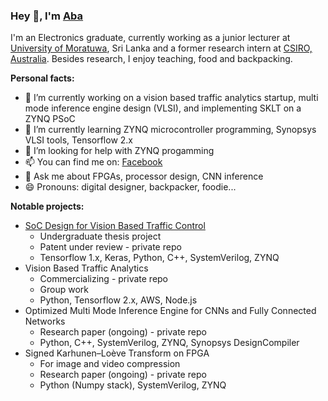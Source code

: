 ### Hey 👋, I'm [Aba](https://www.linkedin.com/in/abarajithan11/)

I'm an Electronics graduate, currently working as a junior lecturer at [University of Moratuwa](https://uom.lk/), Sri Lanka and a former research intern at [CSIRO, Australia](https://www.csiro.au/). Besides research, I enjoy teaching, food and backpacking.

**Personal facts:**

- 🔭 I’m currently working on a vision based traffic analytics startup, multi mode inference engine design (VLSI), and implementing SKLT on a ZYNQ PSoC
- 🌱 I’m currently learning ZYNQ microcontroller programming, Synopsys VLSI tools, Tensorflow 2.x
- 🤔 I’m looking for help with ZYNQ progamming
- 📫 You can find me on: [Facebook](https://www.facebook.com/abarajithan11/)
- 💬 Ask me about FPGAs, processor design, CNN inference
- 😄 Pronouns: digital designer, backpacker, foodie...

**Notable projects:**

- [SoC Design for Vision Based Traffic Control](https://aba-projects.blogspot.com/2019/10/2019-vision-based-traffic-sensing-and.html) 
  - Undergraduate thesis project
  - Patent under review - private repo 
  - Tensorflow 1.x, Keras, Python, C++, SystemVerilog, ZYNQ 
- Vision Based Traffic Analytics
  - Commercializing - private repo
  - Group work
  - Python, Tensorflow 2.x, AWS, Node.js
- Optimized Multi Mode Inference Engine for CNNs and Fully Connected Networks 
  - Research paper (ongoing) - private repo
  - Python, C++, SystemVerilog, ZYNQ, Synopsys DesignCompiler
- Signed Karhunen–Loève Transform on FPGA
  - For image and video compression
  - Research paper (ongoing) - private repo
  - Python (Numpy stack), SystemVerilog, ZYNQ

<!--**abarajithan11/abarajithan11** is a ✨ _special_ ✨ repository because its `README.md` (this file) appears on your GitHub profile.

Here are some ideas to get you started:

- 🔭 I’m currently working on ...
- 🌱 I’m currently learning ...
- 👯 I’m looking to collaborate on ...
- 🤔 I’m looking for help with ...
- 💬 Ask me about ...
- 📫 How to reach me: ...
- 😄 Pronouns: ...
- ⚡ Fun fact: ...
-->
